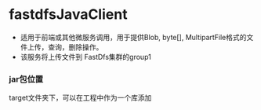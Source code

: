 # fastdfsJavaClient
- 适用于前端或其他微服务调用，用于提供Blob, byte[], MultipartFile格式的文件上传，查询，删除操作。
- 该服务将上传文件到 FastDfs集群的group1
### jar包位置
target文件夹下，可以在工程中作为一个库添加


